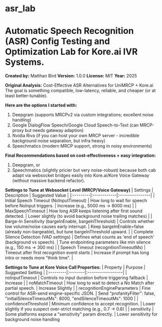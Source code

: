 # asr_lab
# Automatic Speech Recognition (ASR) Config Testing and Optimization Lab for Kore.ai IVR Systems.

**Created by:** Matthan Bird
**Version:** 1.0.0
**License:** MIT
**Year:** 2025

**Original Analysis:** Cost-Effective ASR Alternatives for UniMRCP + Kore.ai
The goal is something compatible, low-latency, reliable, and cheaper (or at least better-tunable).

**Here are the options I started with:**
1. Deepgram (supports MRCPv2 via custom integrations; excellent noise handling)
2. Google DialogFlow Speech/Google Cloud Speech-to-Text (can MRCP-proxy but needs gateway adaption)
3. Nvidia Riva (if you can host your own MRCP server - incredible background noise separation, but infra heavy)
4. Speechmatics (modern MRCP support, strong in noisy environments)

**Final Recommendations based on cost-effectiveness + easy integration:**
1. Deepgram, or
2. Speechmatics (slightly pricier but very noise-robust) because both cab adapt via websocket bridges easily into Kore.ai/Kore Voice Gateway (without massive backend refactor).

**Settings to Tune at Websocket Level (MRCP/Voice Gateway)**
| Settings | Description | Suggested Value |
|:---------|:------------|:----------------|
| Initial Speech Timeout (NoInputTimeout) | How long to wait for speech before NoInput triggers. | Increase (e.g., 5000 ms -> 8000 ms) |
| MaxSpeechTimeout | How long ASR keeps listening after first sound detected. | Lower slightly (to avoid background noise trailing matches) |
| Barge-In Sensitivity (bargeInEnable, bargeInThreshold) | Controls whether low volume/noise causes early interrupt. | Keep bargeInEnable=false (already non-bargeable), but tune bargeInThreshold upward. |
| Complete Silence Detection (VAD settings) | Defines what counts as 'end of speech' (background vs speech). | Tune endpointing parameters like min silence (e.g., 150 ms -> 300 ms) |
| Speech Timeout (recognitionTimeoutMs) | Timeout after first recognition event starts | Increase if prompt has long intro or needs more "think time". |

**Settings to Tune at Kore Voice Call Properties:**
| Property | Purpose | Suggested Setting |
|:---------|:--------|:------------------|
| noInputTimeout | Controls no input duration before triggering fallback | Increase |
| noMatchTimeout | How long to wait to detect a No Match after partial speech. | Increase Slightly |
| recognitionEngineParameters | Fine control for ASR-send engine-specific JSON. | Send "profanityFilter": false, "initialSilenceTimeoutMs": 8000, "endSilenceTimeoutMs": 1000 |
| confidenceThreshold | Minimum confidence to accept recognition. | Lower slightly if you suspect over-strict matching (e.g., 0.7 -> 0.6) |
| sensitivity | Some platforms expose a "sensitivity" param directly. | Lower sensitivity for background noise handling

